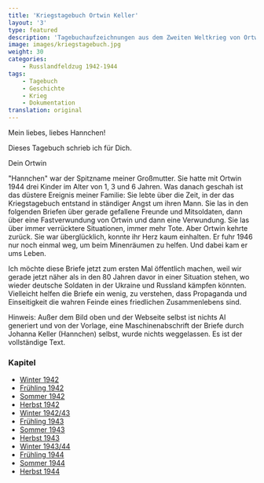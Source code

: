 ```yaml
---
title: 'Kriegstagebuch Ortwin Keller'
layout: '3'
type: featured
description: 'Tagebuchaufzeichnungen aus dem Zweiten Weltkrieg von Ortwin Keller'
image: images/kriegstagebuch.jpg
weight: 30
categories:
    - Russlandfeldzug 1942-1944
tags:
    - Tagebuch
    - Geschichte
    - Krieg
    - Dokumentation
translation: original
---
```


<div class="letter-container">
<div class="letter-content">
<div class="typewriter-container">
    <div class="handwritten">
        <p class="personal">Mein liebes, liebes Hannchen!</p>
        <p class="personal">Dieses Tagebuch schrieb ich für Dich.</p>
        <p class="personal signature">Dein Ortwin</p>
    </div>

"Hannchen" war der Spitzname meiner Großmutter. Sie hatte mit Ortwin 1944 drei Kinder im Alter von 1, 3 und 6 Jahren. Was danach geschah ist das düstere Ereignis meiner Familie: Sie lebte über die Zeit, in der das Kriegstagebuch entstand in ständiger Angst um ihren Mann. Sie las in den folgenden Briefen über gerade gefallene Freunde und Mitsoldaten, dann über eine Fastverwundung von Ortwin und dann eine Verwundung. Sie las über immer verrücktere Situationen, immer mehr Tote. Aber Ortwin kehrte zurück. Sie war überglücklich, konnte ihr Herz kaum einhalten. Er fuhr 1946 nur noch einmal weg, um beim Minenräumen zu helfen. Und dabei kam er ums Leben.

Ich möchte diese Briefe jetzt zum ersten Mal öffentlich machen, weil wir gerade jetzt näher als in den 80 Jahren davor in einer Situation stehen, wo wieder deutsche Soldaten in der Ukraine und Russland kämpfen könnten. Vielleicht helfen die Briefe ein wenig, zu verstehen, dass Propaganda und Einseitigkeit die wahren Feinde eines friedlichen Zusammenlebens sind.

<p class="disclaimer">
Hinweis: Außer dem Bild oben und der Webseite selbst ist nichts AI generiert und von der Vorlage, eine Maschinenabschrift der Briefe durch Johanna Keller (Hannchen) selbst, wurde nichts weggelassen. Es ist der vollständige Text.
</p>

<h3>Kapitel</h3>

-   [Winter 1942](/de/kriegstagebuch/winter-1941-42)
-   [Frühling 1942](/de/kriegstagebuch/fruhling-1942)
-   [Sommer 1942](/de/kriegstagebuch/sommer-1942)
-   [Herbst 1942](/de/kriegstagebuch/herbst-1942)
-   [Winter 1942/43](/de/kriegstagebuch/winter-1942-43)
-   [Frühling 1943](/de/kriegstagebuch/fruhling-1943)
-   [Sommer 1943](/de/kriegstagebuch/sommer-1943)
-   [Herbst 1943](/de/kriegstagebuch/herbst-1943)
-   [Winter 1943/44](/de/kriegstagebuch/winter-1943-44)
-   [Frühling 1944](/de/kriegstagebuch/fruhling-1944)
-   [Sommer 1944](/de/kriegstagebuch/sommer-1944)
-   [Herbst 1944](/de/kriegstagebuch/herbst-1944)

</div>
</div>
</div>
